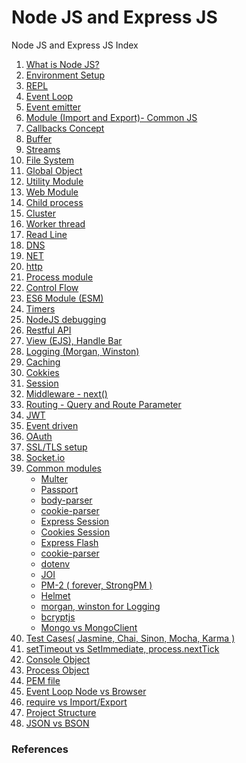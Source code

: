 # Node JS and Express JS
Node JS and Express JS Index

<ol>
  <li><a href="javascript:;" title="What is Node JS?">What is Node JS?</a></li>
  <li><a href="javascript:;" title="Environment Setup">Environment Setup</a></li>
  <li><a href="javascript:;" title="REPL">REPL</a></li>
  <li><a href="javascript:;" title="Event Loop">Event Loop</a></li>
  <li><a href="https://github.com/suryansh54/node.js-event-emitter" title="Event emitter">Event emitter</a></li>
  <li><a href="javascript:;" title="Module (Import and Export)- Common JS">Module (Import and Export)- Common JS</a></li>
  <li><a href="javascript:;" title="Callbacks Concept">Callbacks Concept</a></li>
  <li><a href="javascript:;" title="Buffer">Buffer</a></li>
  <li><a href="javascript:;" title="Streams">Streams</a></li>
  <li><a href="javascript:;" title="File System">File System</a></li>
  <li><a href="javascript:;" title="Global Object">Global Object</a></li>
  <li><a href="javascript:;" title="Utility Module">Utility Module</a></li>
  <li><a href="javascript:;" title="Web Module">Web Module</a></li>
  <li><a href="https://github.com/suryansh54/nodejs-child-process" title="Child process">Child process</a></li>
  <li><a href="javascript:;" title="Cluster">Cluster</a></li>
  <li><a href="javascript:;" title="Worker thread">Worker thread</a></li>
  <li><a href="javascript:;" title="Read Line">Read Line</a></li>
  <li><a href="javascript:;" title="DNS">DNS</a></li>
  <li><a href="javascript:;" title="NET">NET</a></li>
  <li><a href="javascript:;" title="http">http</a></li>
  <li><a href="javascript:;" title="Process module">Process module</a></li>
  <li><a href="javascript:;" title="Control Flow">Control Flow</a></li>
  <li><a href="javascript:;" title="ES6 Module (ESM)">ES6 Module (ESM)</a></li>
  <li><a href="javascript:;" title="Timers">Timers</a></li>
  <li><a href="javascript:;" title="NodeJS debugging">NodeJS debugging</a></li>
  <li><a href="javascript:;" title="Restful API">Restful API</a></li>
  <li><a href="javascript:;" title="View (EJS), Handle Bar">View (EJS), Handle Bar</a></li>
  <li><a href="javascript:;" title="Logging (Morgan, Winston)">Logging (Morgan, Winston)</a></li>
  <li><a href="javascript:;" title="Caching">Caching</a></li>
  <li><a href="javascript:;" title="Cokkies">Cokkies</a></li>
  <li><a href="javascript:;" title="Session">Session</a></li>
  <li><a href="javascript:;" title="Middleware - next()">Middleware - next()</a></li>
  <li><a href="javascript:;" title="Routing - Query and Route Parameter">Routing - Query and Route Parameter</a></li>
  <li><a href="javascript:;" title="JWT">JWT</a></li>
  <li><a href="javascript:;" title="Event driven">Event driven</a></li>
  <li><a href="javascript:;" title="OAuth">OAuth</a></li>
  <li><a href="javascript:;" title="SSL/TLS setup">SSL/TLS setup</a></li>
  <li><a href="javascript:;" title="Socket.io">Socket.io</a></li>
  <li><a href="javascript:;" title="Common modules">Common modules</a>
    <ul>
      <li><a href="javascript:;" title="Multer">Multer</a></li>
      <li><a href="javascript:;" title="Passport">Passport</a></li>
      <li><a href="javascript:;" title="body-parser">body-parser</a></li>
      <li><a href="javascript:;" title="cookie-parser">cookie-parser</a></li>
      <li><a href="javascript:;" title="Express Session">Express Session</a></li>
      <li><a href="javascript:;" title="Cookies Session">Cookies Session</a></li>
      <li><a href="javascript:;" title="Express Flash">Express Flash</a></li>
      <li><a href="javascript:;" title="cookie-parser">cookie-parser</a></li>
      <li><a href="javascript:;" title="dotenv">dotenv</a></li>
      <li><a href="javascript:;" title="JOI">JOI</a></li>
      <li><a href="javascript:;" title="PM-2 ( forever, StrongPM )">PM-2 ( forever, StrongPM )</a></li>
      <li><a href="javascript:;" title="Helmet">Helmet</a></li>
      <li><a href="javascript:;" title="morgan, winston for Logging">morgan, winston for Logging</a></li>
      <li><a href="javascript:;" title="bcryptjs">bcryptjs</a></li>
      <li><a href="javascript:;" title="Mongo vs MongoClient">Mongo vs MongoClient</a></li>
    </ul>
  </li>
  <li><a href="javascript:;" title="Test Cases( Jasmine, Chai, Sinon, Mocha, Karma )">Test Cases( Jasmine, Chai, Sinon, Mocha, Karma )</a></li>
  <li><a href="javascript:;" title="setTimeout vs SetImmediate, process.nextTick">setTimeout vs SetImmediate, process.nextTick</a></li>
  <li><a href="javascript:;" title="Console Object">Console Object</a></li>
  <li><a href="javascript:;" title="Process Object">Process Object</a></li>
  <li><a href="javascript:;" title="PEM file">PEM file</a></li>
  <li><a href="javascript:;" title="Event Loop Node vs Browser">Event Loop Node vs Browser</a></li>
  <li><a href="javascript:;" title="require vs Import/Export">require vs Import/Export</a></li>
  <li><a href="javascript:;" title="Project Structure">Project Structure</a></li>
  <li><a href="javascript:;" title="JSON vs BSON">JSON vs BSON</a></li>
</ol>

### References
